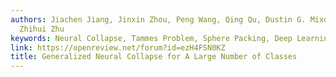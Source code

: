 ```yaml
---
authors: Jiachen Jiang, Jinxin Zhou, Peng Wang, Qing Qu, Dustin G. Mixon, Chong You,
  Zhihui Zhu
keywords: Neural Collapse, Tammes Problem, Sphere Packing, Deep Learning
link: https://openreview.net/forum?id=ezH4FSN0KZ
title: Generalized Neural Collapse for A Large Number of Classes
---
```

